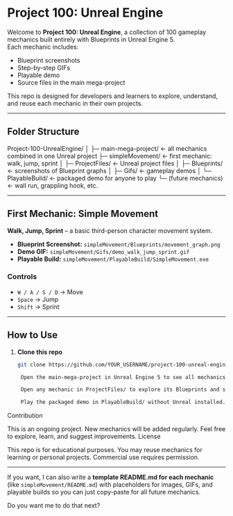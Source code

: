 # Project 100: Unreal Engine

Welcome to **Project 100: Unreal Engine**, a collection of 100 gameplay mechanics built entirely with Blueprints in Unreal Engine 5.  
Each mechanic includes:
- Blueprint screenshots
- Step-by-step GIFs
- Playable demo
- Source files in the main mega-project

This repo is designed for developers and learners to explore, understand, and reuse each mechanic in their own projects.

---

## Folder Structure

Project-100-UnrealEngine/
│
├─ main-mega-project/ ← all mechanics combined in one Unreal project
├─ simpleMovement/ ← first mechanic: walk, jump, sprint
│ ├─ ProjectFiles/ ← Unreal project files
│ ├─ Blueprints/ ← screenshots of Blueprint graphs
│ ├─ Gifs/ ← gameplay demos
│ └─ PlayableBuild/ ← packaged demo for anyone to play
└─ (future mechanics) ← wall run, grappling hook, etc.


---

## First Mechanic: Simple Movement

**Walk, Jump, Sprint** – a basic third-person character movement system.

- **Blueprint Screenshot:** `simpleMovement/Blueprints/movement_graph.png`  
- **Demo GIF:** `simpleMovement/Gifs/demo_walk_jump_sprint.gif`  
- **Playable Build:** `simpleMovement/PlayableBuild/SimpleMovement.exe`  

### Controls
- `W / A / S / D` → Move  
- `Space` → Jump  
- `Shift` → Sprint  

---

## How to Use

1. **Clone this repo**  
   ```bash
   git clone https://github.com/YOUR_USERNAME/project-100-unreal-engine.git

    Open the main-mega-project in Unreal Engine 5 to see all mechanics combined.

    Open any mechanic in ProjectFiles/ to explore its Blueprints and setup.

    Play the packaged demo in PlayableBuild/ without Unreal installed.

Contribution

This is an ongoing project. New mechanics will be added regularly.
Feel free to explore, learn, and suggest improvements.
License

This repo is for educational purposes. You may reuse mechanics for learning or personal projects. Commercial use requires permission.


---

If you want, I can also write a **template README.md for each mechanic** (like `simpleMovement/README.md`) with placeholders for images, GIFs, and playable builds so you can just copy-paste for all future mechanics.  

Do you want me to do that next?